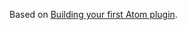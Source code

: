 Based on [Building your first Atom plugin](https://github.com/blog/2231-building-your-first-atom-plugin).
